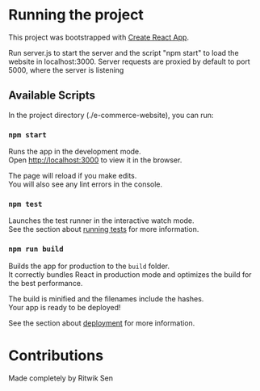 # Running the project

This project was bootstrapped with [Create React App](https://github.com/facebook/create-react-app).

Run server.js to start the server and the script "npm start" to load the website in localhost:3000. Server requests are proxied by default to port 5000, where the server is listening  


## Available Scripts

In the project directory (./e-commerce-website), you can run:

### `npm start`

Runs the app in the development mode.\
Open [http://localhost:3000](http://localhost:3000) to view it in the browser.

The page will reload if you make edits.\
You will also see any lint errors in the console.

### `npm test`

Launches the test runner in the interactive watch mode.\
See the section about [running tests](https://facebook.github.io/create-react-app/docs/running-tests) for more information.

### `npm run build`

Builds the app for production to the `build` folder.\
It correctly bundles React in production mode and optimizes the build for the best performance.

The build is minified and the filenames include the hashes.\
Your app is ready to be deployed!

See the section about [deployment](https://facebook.github.io/create-react-app/docs/deployment) for more information.

# Contributions

Made completely by Ritwik Sen
